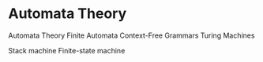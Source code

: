 # Automata Theory

Automata Theory
Finite Automata
Context-Free Grammars
Turing Machines

Stack machine
Finite-state machine
